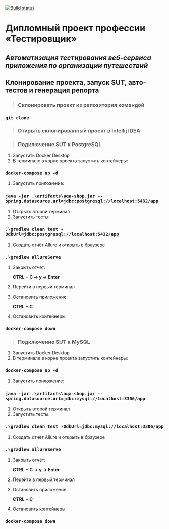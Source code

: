 
[![Build status](https://ci.appveyor.com/api/projects/status/1apkspc2sa4rnknl?svg=true)](https://ci.appveyor.com/project/FirstBlackList/diplom)
# __Дипломный проект профессии «Тестировщик»__
## *__Автоматизация тестирования веб-сервиса приложения по организации путешествий__*

## Клонирование проекта, запуск SUT, авто-тестов и генерация репорта

>### Склонировать проект из репозитория командой 

### `git clone`

>### Открыть склонированный проект в Intellij IDEA

>### Подключение SUT к PostgreSQL

1. Запустить Docker Desktop 
1. В терминале в корне проекта запустить контейнеры:

### __`docker-compose up -d`__
1. Запустить приложение:

### __`java -jar .\artifacts\aqa-shop.jar --spring.datasource.url=jdbc:postgresql://localhost:5432/app`__
1. Открыть второй терминал
1. Запустить тесты:

### __`.\gradlew clean test -DdbUrl=jdbc:postgresql://localhost:5432/app`__
1. Создать отчёт Allure и открыть в браузере

### __`.\gradlew allureServe`__
1. Закрыть отчёт:

   **CTRL + C -> y -> Enter**
1. Перейти в первый терминал
1. Остановить приложение:

   **CTRL + C**
1. Остановить контейнеры:

### __`docker-compose down`__
   </a>

>### Подключение SUT к MySQL

1. Запустить Docker Desktop
1. В терминале в корне проекта запустить контейнеры:

### __`docker-compose up -d`__
1. Запустить приложение:

### __`java -jar .\artifacts\aqa-shop.jar --spring.datasource.url=jdbc:mysql://localhost:3306/app`__
1. Открыть второй терминал
1. Запустить тесты:

### __`.\gradlew clean test -DdbUrl=jdbc:mysql://localhost:3306/app`__
1. Создать отчёт Allure и открыть в браузере

### __`.\gradlew allureServe`__
1. Закрыть отчёт:

   **CTRL + C -> y -> Enter**
1. Перейти в первый терминал
1. Остановить приложение:

   **CTRL + C**
1. Остановить контейнеры:

### __`docker-compose down`__
   </a>
